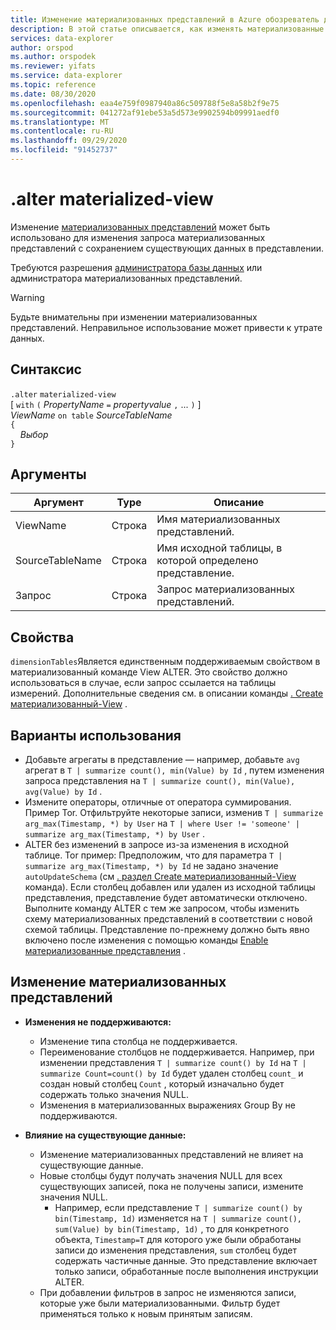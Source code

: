 ```yaml
---
title: Изменение материализованных представлений в Azure обозреватель данных
description: В этой статье описывается, как изменять материализованные представления в обозреватель данных Azure.
services: data-explorer
author: orspod
ms.author: orspodek
ms.reviewer: yifats
ms.service: data-explorer
ms.topic: reference
ms.date: 08/30/2020
ms.openlocfilehash: eaa4e759f0987940a86c509788f5e8a58b2f9e75
ms.sourcegitcommit: 041272af91ebe53a5d573e9902594b09991aedf0
ms.translationtype: MT
ms.contentlocale: ru-RU
ms.lasthandoff: 09/29/2020
ms.locfileid: "91452737"
---
```

# <a name="alter-materialized-view"></a>.alter materialized-view

Изменение [материализованных представлений](materialized-view-overview.md) может быть использовано для изменения запроса материализованных представлений с сохранением существующих данных в представлении.

Требуются разрешения [администратора базы данных](../access-control/role-based-authorization.md) или администратора материализованных представлений.

> [!WARNING]
> Будьте внимательны при изменении материализованных представлений. Неправильное использование может привести к утрате данных.

## <a name="syntax"></a>Синтаксис

`.alter` `materialized-view`  
[ `with` `(` *PropertyName* `=` *propertyvalue* `,` ... `)` ]  
*ViewName* `on table` *SourceTableName*  
`{`  
    &nbsp;&nbsp;&nbsp;&nbsp;*Выбор*  
`}`

## <a name="arguments"></a>Аргументы

|Аргумент|Type|Описание
|----------------|-------|---|
|ViewName|Строка|Имя материализованных представлений.|
|SourceTableName|Строка|Имя исходной таблицы, в которой определено представление.|
|Запрос|Строка|Запрос материализованных представлений.|

## <a name="properties"></a>Свойства

`dimensionTables`Является единственным поддерживаемым свойством в материализованный команде View ALTER. Это свойство должно использоваться в случае, если запрос ссылается на таблицы измерений. Дополнительные сведения см. в описании команды [. Create материализованный-View](materialized-view-create.md) .

## <a name="use-cases"></a>Варианты использования

* Добавьте агрегаты в представление — например, добавьте `avg` агрегат в `T | summarize count(), min(Value) by Id` , путем изменения запроса представления на `T | summarize count(), min(Value), avg(Value) by Id` .
* Измените операторы, отличные от оператора суммирования. Пример Tor. Отфильтруйте некоторые записи, изменив  `T | summarize arg_max(Timestamp, *) by User` на `T | where User != 'someone' | summarize arg_max(Timestamp, *) by User` .
* ALTER без изменений в запросе из-за изменения в исходной таблице. Tor пример: Предположим, что для параметра `T | summarize arg_max(Timestamp, *) by Id` не задано значение `autoUpdateSchema` (см [. раздел Create материализованный-View](materialized-view-create.md) команда). Если столбец добавлен или удален из исходной таблицы представления, представление будет автоматически отключено. Выполните команду ALTER с тем же запросом, чтобы изменить схему материализованных представлений в соответствии с новой схемой таблицы. Представление по-прежнему должно быть явно включено после изменения с помощью команды [Enable материализованные представления](materialized-view-enable-disable.md) .

## <a name="alter-materialized-view-limitations"></a>Изменение материализованных представлений

* **Изменения не поддерживаются:**
    * Изменение типа столбца не поддерживается.
    * Переименование столбцов не поддерживается. Например, при изменении представления `T | summarize count() by Id` на `T | summarize Count=count() by Id` будет удален столбец `count_` и создан новый столбец `Count` , который изначально будет содержать только значения NULL.
    * Изменения в материализованных выражениях Group By не поддерживаются.

* **Влияние на существующие данные:**
    * Изменение материализованных представлений не влияет на существующие данные.
    * Новые столбцы будут получать значения NULL для всех существующих записей, пока не получены записи, измените значения NULL.
        * Например, если представление `T | summarize count() by bin(Timestamp, 1d)` изменяется на `T | summarize count(), sum(Value) by bin(Timestamp, 1d)` , то для конкретного объекта, `Timestamp=T` для которого уже были обработаны записи до изменения представления, `sum` столбец будет содержать частичные данные. Это представление включает только записи, обработанные после выполнения инструкции ALTER.
    * При добавлении фильтров в запрос не изменяются записи, которые уже были материализованными. Фильтр будет применяться только к новым принятым записям.
